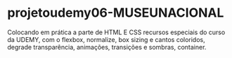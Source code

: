 ﻿# projetoudemy06-MUSEUNACIONAL
Colocando em prática a parte de HTML E CSS recursos especiais do curso da UDEMY, com o flexbox, normalize, box sizing e cantos coloridos, degrade transparência, animações, transições e sombras, container.
